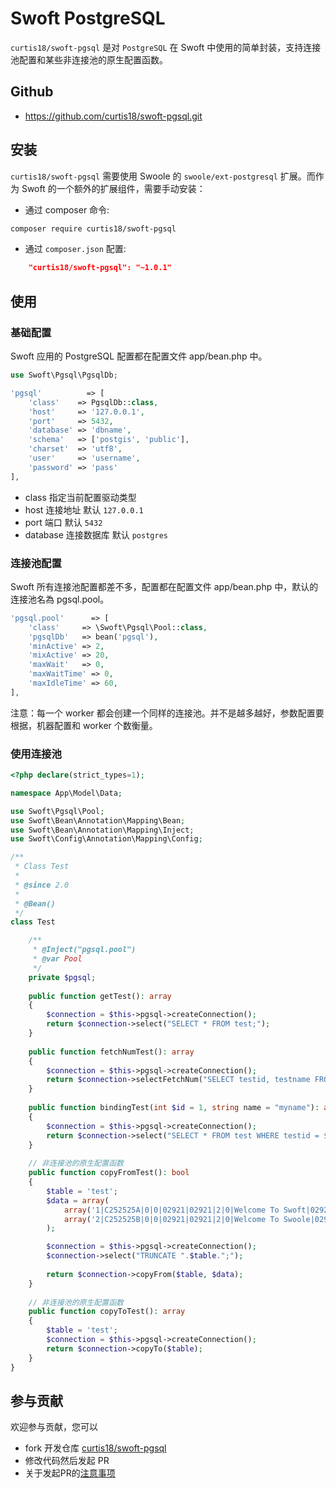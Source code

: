 # Swoft PostgreSQL

`curtis18/swoft-pgsql` 是对 `PostgreSQL` 在 Swoft 中使用的简单封装，支持连接池配置和某些非连接池的原生配置函数。

## Github

- https://github.com/curtis18/swoft-pgsql.git

## 安装

`curtis18/swoft-pgsql` 需要使用 Swoole 的 `swoole/ext-postgresql` 扩展。而作为 Swoft 的一个额外的扩展组件，需要手动安装：

- 通过 composer 命令:

```bash
composer require curtis18/swoft-pgsql
```

- 通过 `composer.json` 配置:

```json
    "curtis18/swoft-pgsql": "~1.0.1"
```

## 使用

### 基础配置

Swoft 应用的 PostgreSQL 配置都在配置文件 app/bean.php 中。

```php
use Swoft\Pgsql\PgsqlDb;

'pgsql'          => [
	'class'    => PgsqlDb::class,
	'host'     => '127.0.0.1',
	'port'     => 5432,
	'database' => 'dbname',
	'schema'   => ['postgis', 'public'],
	'charset'  => 'utf8',
	'user'     => 'username',
	'password' => 'pass'
],
```

- class 指定当前配置驱动类型
- host 连接地址 默认 `127.0.0.1`
- port 端口 默认 `5432`
- database 连接数据库 默认 `postgres`


### 连接池配置

Swoft 所有连接池配置都差不多，配置都在配置文件 app/bean.php 中，默认的连接池名為 pgsql.pool。

```php
'pgsql.pool'      => [
	'class'     => \Swoft\Pgsql\Pool::class,
	'pgsqlDb'   => bean('pgsql'),
	'minActive' => 2,
	'mixActive' => 20,
	'maxWait'   => 0,
	'maxWaitTime' => 0,
	'maxIdleTime' => 60,
],
```

<p class="tip">
    注意：每一个 worker 都会创建一个同样的连接池。并不是越多越好，参数配置要根据，机器配置和 worker 个数衡量。
</p>


### 使用连接池


```php
<?php declare(strict_types=1);

namespace App\Model\Data;

use Swoft\Pgsql\Pool;
use Swoft\Bean\Annotation\Mapping\Bean;
use Swoft\Bean\Annotation\Mapping\Inject;
use Swoft\Config\Annotation\Mapping\Config;

/**
 * Class Test
 *
 * @since 2.0
 * 
 * @Bean()
 */
class Test

    /**
     * @Inject("pgsql.pool")
     * @var Pool
     */
    private $pgsql;
    
    public function getTest(): array
    {
        $connection = $this->pgsql->createConnection();
        return $connection->select("SELECT * FROM test;");
    }
    
    public function fetchNumTest(): array
    {
        $connection = $this->pgsql->createConnection();
        return $connection->selectFetchNum("SELECT testid, testname FROM test;");
    }
    
    public function bindingTest(int $id = 1, string name = "myname"): array
    {
        $connection = $this->pgsql->createConnection();
        return $connection->select("SELECT * FROM test WHERE testid = $1 AND testname = $2;", array($id, $name));
    }
    
    // 非连接池的原生配置函数
    public function copyFromTest(): bool
    {
        $table = 'test';
        $data = array(
            array('1|C252525A|0|0|02921|02921|2|0|Welcome To Swoft|02921||benny|2019-09-03 14:40:55|1|'),
            array('2|C252525B|0|0|02921|02921|2|0|Welcome To Swoole|02921||curtis|2019-07-03 14:40:55|1|'),
        );

        $connection = $this->pgsql->createConnection();
        $connection->select("TRUNCATE ".$table.";");
	
        return $connection->copyFrom($table, $data);
    }
    
    // 非连接池的原生配置函数
    public function copyToTest(): array
    {
        $table = 'test';
        $connection = $this->pgsql->createConnection();
        return $connection->copyTo($table);
    }
}
```

## 参与贡献

欢迎参与贡献，您可以

- fork 开发仓库 [curtis18/swoft-pgsql](https://github.com/curtis18/swoft-pgsql)
- 修改代码然后发起 PR
- 关于发起PR的[注意事项](https://github.com/swoft-cloud/swoft/issues/829)
